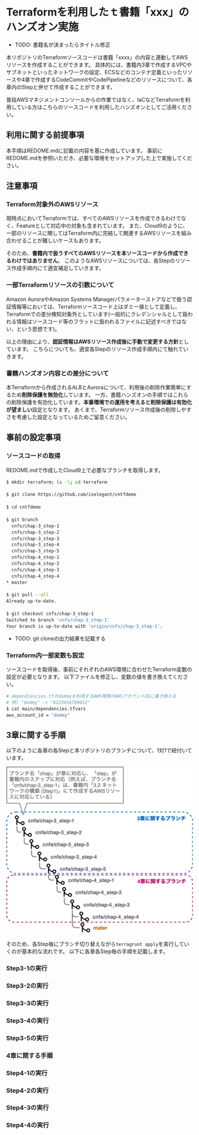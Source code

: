 # Terraformを利用したｔ書籍「xxx」のハンズオン実施

- TODO: 書籍名が決まったらタイトル修正

本リポジトリのTerraformソースコードは書籍「xxxx」の内容と連動してAWSリソースを作成することができます。
具体的には、書籍内3章で作成するVPCやサブネットといったネットワークの設定、ECSなどのコンテナ定義といったリソースや4章で作成するCodeCommitやCodePipelineなどのリソースについて、各章内のStepと併せて作成することができます。

普段AWSマネジメントコンソールからの作業ではなく、IaCなどTerraformを利用している方はこちらのソースコードを利用したハンズオンとしてご活用ください。

## 利用に関する前提事項

本手順はREDOME.mdに記載の内容を基に作成しています。
事前にREDOME.mdを参照いただき、必要な環境をセットアップした上で実施してください。

## 注意事項

### Terraform対象外のAWSリソース

現時点においてTerraformでは、すべてのAWSリソースを作成できるわけでなく、Featureとして対応中の対象も含まれています。
また、Cloud9のように、一部のリソースに関してはTerraform内に完結して関連するAWSリソースを組み合わせることが難しいケースもあります。

そのため、**書籍内で扱うすべてのAWSリソースを本ソースコードから作成できるわけではありません**。
このようなAWSリソースについては、各Stepのリソース作成手順内にて適宜補足していきます。

### 一部Terraformリソースの引数について

Amazon AuroraやAmazon Systems Managerパラメーターストアなどで扱う認証情報等においては、Terraformソースコード上はダミー値として定義し、Terraformでの差分検知対象外としています(一般的にクレデンシャルとして扱われる情報はソースコード等のフラットに扱われるファイルに記述すべきではない、という思想です)。

以上の理由により、**認証情報はAWSリソース作成後に手動で変更する方針**としています。
こちらについても、適宜各Stepのリソース作成手順内にて触れていきます。

### 書籍ハンズオン内容との差分について

本Terraformから作成されるALBとAuroraについて、利用後の削除作業簡単にするため**削除保護を無効化**しています。
一方、書籍ハンズオンの手順ではこれらの削除保護を有効化しています。**本番環境での運用を考えると削除保護は有効化が望ましい**設定となります。
あくまで、Terraformリソース作成後の削除しやすさを考慮した設定となっているためご留意ください。

## 事前の設定事項

### ソースコードの取得

REDOME.mdで作成したCloud9上で必要なブランチを取得します。

``` bash
$ mkdir terraform; ls -l; cd terraform

$ git clone https://github.com/iselegant/cntfdemo

$ cd cntfdemo

$ git branch
  cnfs/chap-3_step-1
  cnfs/chap-3_step-2
  cnfs/chap-3_step-3
  cnfs/chap-3_step-4
  cnfs/chap-3_step-5
  cnfs/chap-4_step-1
  cnfs/chap-4_step-2
  cnfs/chap-4_step-3
  cnfs/chap-4_step-4
* master

$ git pull --all
Already up-to-date.

$ git checkout cnfs/chap-3_step-1
Switched to branch 'cnfs/chap-3_step-1'
Your branch is up-to-date with 'origin/cnfs/chap-3_step-1'.
```

- TODO: git cloneの出力結果を記載する

### Terraform内一部変数も設定

ソースコードを取得後、事前にそれぞれのAWS環境に合わせたTerraform変数の設定が必要となります。
以下ファイルを修正し、変数の値を書き換えてください。

``` bash
# dependiencies.tfのdummyを利用するAWS環境のAWSアカウントIDに書き換える
# 例) "dummy" -> "0123456789012"
$ cat main/dependencies.tfvars 
aws_account_id = "dummy"
```

## 3章に関する手順

以下のように各章の各Stepと本リポジトリのブランチについて、1対1で紐付いています。

<img src="./images/branches.jpg" width="512" alt="ブランチと書籍内で作成するAWSリソースの対応について">

そのため、各Step毎にブランチ切り替えながら`terragrunt apply`を実行していくのが基本的な流れです。
以下に各章各Step毎の手順を記載します。

### Step3-1の実行

### Step3-2の実行

### Step3-3の実行

### Step3-4の実行

### Step3-5の実行

### 4章に関する手順

### Step4-1の実行

### Step4-2の実行

### Step4-3の実行

### Step4-4の実行
